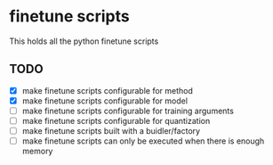 # finetune scripts

This holds all the python finetune scripts

## TODO

- [x] make finetune scripts configurable for method
- [x] make finetune scripts configurable for model
- [ ] make finetune scripts configurable for training arguments
- [ ] make finetune scripts configurable for quantization
- [ ] make finetune scripts built with a buidler/factory
- [ ] make finetune scripts can only be executed when there is enough memory

